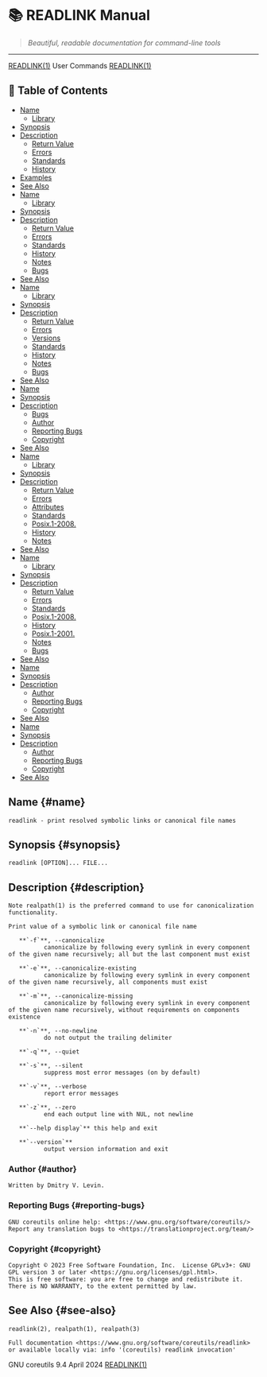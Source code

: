 # 📚 READLINK Manual

> *Beautiful, readable documentation for command-line tools*

---

[READLINK(1)](READLINK.html)                                                                                    User Commands                                                                                    [READLINK(1)](READLINK.html)


## 📑 Table of Contents

- [Name](#name)
  - [Library](#library)
- [Synopsis](#synopsis)
- [Description](#description)
  - [Return Value](#return-value)
  - [Errors](#errors)
  - [Standards](#standards)
  - [History](#history)
- [Examples](#examples)
- [See Also](#see-also)
- [Name](#name)
  - [Library](#library)
- [Synopsis](#synopsis)
- [Description](#description)
  - [Return Value](#return-value)
  - [Errors](#errors)
  - [Standards](#standards)
  - [History](#history)
  - [Notes](#notes)
  - [Bugs](#bugs)
- [See Also](#see-also)
- [Name](#name)
  - [Library](#library)
- [Synopsis](#synopsis)
- [Description](#description)
  - [Return Value](#return-value)
  - [Errors](#errors)
  - [Versions](#versions)
  - [Standards](#standards)
  - [History](#history)
  - [Notes](#notes)
  - [Bugs](#bugs)
- [See Also](#see-also)
- [Name](#name)
- [Synopsis](#synopsis)
- [Description](#description)
  - [Bugs](#bugs)
  - [Author](#author)
  - [Reporting Bugs](#reporting-bugs)
  - [Copyright](#copyright)
- [See Also](#see-also)
- [Name](#name)
  - [Library](#library)
- [Synopsis](#synopsis)
- [Description](#description)
  - [Return Value](#return-value)
  - [Errors](#errors)
  - [Attributes](#attributes)
  - [Standards](#standards)
  - [Posix.1-2008.](#posix.1-2008.)
  - [History](#history)
  - [Notes](#notes)
- [See Also](#see-also)
- [Name](#name)
  - [Library](#library)
- [Synopsis](#synopsis)
- [Description](#description)
  - [Return Value](#return-value)
  - [Errors](#errors)
  - [Standards](#standards)
  - [Posix.1-2008.](#posix.1-2008.)
  - [History](#history)
  - [Posix.1-2001.](#posix.1-2001.)
  - [Notes](#notes)
  - [Bugs](#bugs)
- [See Also](#see-also)
- [Name](#name)
- [Synopsis](#synopsis)
- [Description](#description)
  - [Author](#author)
  - [Reporting Bugs](#reporting-bugs)
  - [Copyright](#copyright)
- [See Also](#see-also)
- [Name](#name)
- [Synopsis](#synopsis)
- [Description](#description)
  - [Author](#author)
  - [Reporting Bugs](#reporting-bugs)
  - [Copyright](#copyright)
- [See Also](#see-also)


## Name {#name}

```
readlink - print resolved symbolic links or canonical file names
```



## Synopsis {#synopsis}

```
readlink [OPTION]... FILE...
```



## Description {#description}

```
Note realpath(1) is the preferred command to use for canonicalization functionality.

Print value of a symbolic link or canonical file name
```


       **`-f`**, --canonicalize
              canonicalize by following every symlink in every component of the given name recursively; all but the last component must exist

       **`-e`**, --canonicalize-existing
              canonicalize by following every symlink in every component of the given name recursively, all components must exist

       **`-m`**, --canonicalize-missing
              canonicalize by following every symlink in every component of the given name recursively, without requirements on components existence

       **`-n`**, --no-newline
              do not output the trailing delimiter

       **`-q`**, --quiet

       **`-s`**, --silent
              suppress most error messages (on by default)

       **`-v`**, --verbose
              report error messages

       **`-z`**, --zero
              end each output line with NUL, not newline

       **`--help display`** this help and exit

       **`--version`**
              output version information and exit


### Author {#author}

```
Written by Dmitry V. Levin.
```



### Reporting Bugs {#reporting-bugs}

```
GNU coreutils online help: <https://www.gnu.org/software/coreutils/>
Report any translation bugs to <https://translationproject.org/team/>
```



### Copyright {#copyright}

```
Copyright © 2023 Free Software Foundation, Inc.  License GPLv3+: GNU GPL version 3 or later <https://gnu.org/licenses/gpl.html>.
This is free software: you are free to change and redistribute it.  There is NO WARRANTY, to the extent permitted by law.
```



## See Also {#see-also}

```
readlink(2), realpath(1), realpath(3)

Full documentation <https://www.gnu.org/software/coreutils/readlink>
or available locally via: info '(coreutils) readlink invocation'
```


GNU coreutils 9.4                                                                                April 2024                                                                                     [READLINK(1)](READLINK.html)
